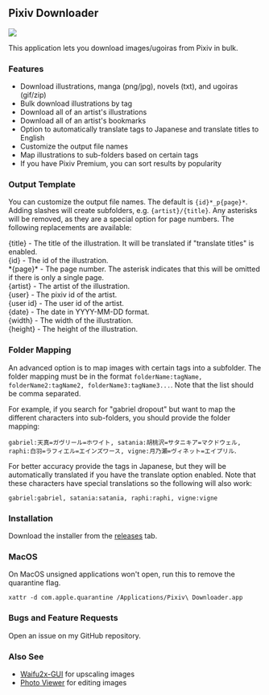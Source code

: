 ## Pixiv Downloader

<img src="assets/images/readme.png">

This application lets you download images/ugoiras from Pixiv in bulk.

### Features
- Download illustrations, manga (png/jpg), novels (txt), and ugoiras (gif/zip)
- Bulk download illustrations by tag
- Download all of an artist's illustrations
- Download all of an artist's bookmarks
- Option to automatically translate tags to Japanese and translate titles to English
- Customize the output file names
- Map illustrations to sub-folders based on certain tags
- If you have Pixiv Premium, you can sort results by popularity

### Output Template

You can customize the output file names. The default is `{id}*_p{page}*`. Adding slashes will create subfolders,
e.g. `{artist}/{title}`. Any asterisks will be removed, as they are a special option for page numbers. The following replacements are available:

{title} - The title of the illustration. It will be translated if "translate titles" is enabled. \
{id} - The id of the illustration. \
\*{page}\* - The page number. The asterisk indicates that this will be omitted if there is only a single page. \
{artist} - The artist of the illustration. \
{user} - The pixiv id of the artist. \
{user id} - The user id of the artist. \
{date} - The date in YYYY-MM-DD format. \
{width} - The width of the illustration. \
{height} - The height of the illustration.

### Folder Mapping

An advanced option is to map images with certain tags into a subfolder. The folder mapping must be
in the format `folderName:tagName, folderName2:tagName2, folderName3:tagName3...`. Note that the list should
be comma separated. 

For example, if you search for "gabriel dropout" but want to map the different characters into sub-folders,
you should provide the folder mapping:

`gabriel:天真=ガヴリール=ホワイト, satania:胡桃沢=サタニキア=マクドウェル, raphi:白羽=ラフィエル=エインズワース, vigne:月乃瀬=ヴィネット=エイプリル`. 

For better accuracy provide the tags in Japanese, but they will be automatically translated if you have the translate option enabled. Note that these characters have special translations so the following will also work:

`gabriel:gabriel, satania:satania, raphi:raphi, vigne:vigne`

### Installation

Download the installer from the [releases](https://github.com/Moebits/Pixiv-Downloader/releases) tab.

### MacOS

On MacOS unsigned applications won't open, run this to remove the quarantine flag.
```
xattr -d com.apple.quarantine /Applications/Pixiv\ Downloader.app
```

### Bugs and Feature Requests

Open an issue on my GitHub repository.

### Also See

- [Waifu2x-GUI](https://github.com/Moebits/Waifu2x-GUI) for upscaling images
- [Photo Viewer](https://github.com/Moebits/Photo-Viewer) for editing images
